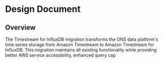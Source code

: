 # Design Document

## Overview

The Timestream for InfluxDB migration transforms the ONS data platform's time series storage from Amazon Timestream to Amazon Timestream for InfluxDB. This migration maintains all existing functionality while providing better AWS service accessibility, enhanced query cap